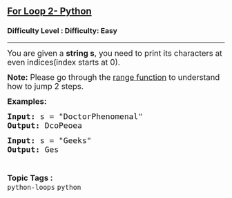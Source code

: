 <h2><a href="https://www.geeksforgeeks.org/problems/for-loop-2-python/0">For Loop 2- Python</a></h2><h3>Difficulty Level : Difficulty: Easy</h3><hr><div class="problems_problem_content__Xm_eO"><p><span style="font-size: 18px;">You are given a <strong>string s</strong>, you need to print its characters at even indices(index starts at 0).</span></p>
<p><span style="font-size: 18px;"><strong>Note:</strong> Please go through the <a href="https://www.geeksforgeeks.org/python-range-method/">range function</a> to understand how to jump 2 steps.</span></p>
<p><span style="font-size: 18px;"><strong>Examples:</strong></span></p>
<pre><span style="font-size: 18px;"><strong>Input: </strong>s = "DoctorPhenomenal"
<strong>Output: </strong>DcoPeoea</span>
</pre>
<pre><span style="font-size: 18px;"><strong>Input: </strong>s = "Geeks"
<strong>Output: </strong>Ges 
</span></pre></div><br><p><span style=font-size:18px><strong>Topic Tags : </strong><br><code>python-loops</code>&nbsp;<code>python</code>&nbsp;